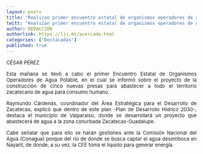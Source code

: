 ```yaml
---
layout: posts
title: "Realizan primer encuentro estatal de organismos operadores de agua potable"
twitt: "Realizan primer encuentro estatal de organismos operadores de agua potable"
author: REDACCION
authorlink: https://ljz.mx/acercade.html
categories: ["Destacadas"]
published: true
---
```

<p style="text-align: justify;">
  <span style="font-size: small;">CÉSAR PÉREZ</span>
</p>

<p style="text-align: justify;">
  <span style="font-size: small;">Esta mañana se llevó a cabo el primer Encuentro Estatal de Organismos Operadores de Agua Potable, en el cual se informó sobre el proyecto de la construcción de cinco nuevas presas para abastecer a todo el territorio zacatecano de agua para consumo humano. </span>
</p>

<p style="text-align: justify;">
  <span style="font-size: small;">Raymundo Cárdenas, coordinador del Área Estratégica para el Desarrollo de Zacatecas, explicó que dentro de este plan -Plan de Desarrollo Hídrico 2030-, destaca el municipio de Valparaíso, donde se desarrollará un proyecto que abastecerá de agua a la zona conurbada Zacatecas-Guadalupe.</span>
</p>

<p style="text-align: justify;">
  <span style="font-size: small;">Cabe señalar que para ello se harán gestiones ante la Comisión Nacional del Agua (Conagua) porque del río de donde se busca captar el agua desemboca en Nayarit, de donde, a su vez, la CFE toma el líquido para generar energía.</span>
</p>
